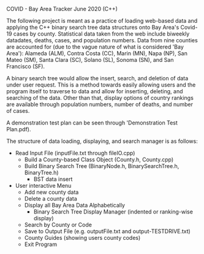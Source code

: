 COVID - Bay Area Tracker June 2020 (C++)

The following project is meant as a practice of loading web-based data and applying the C++
binary search tree data structures onto Bay Area's Covid-19 cases by county. Statistical 
data taken from the web include biweekly datadates, deaths, cases, and population numbers. Data from
nine counties are accounted for (due to the vague nature of what is considered 'Bay Area'):
Alameda (ALM), Contra Costa (CC), Marin (MN), Napa (NP), San Mateo (SM), Santa Clara (SC), 
Solano (SL), Sonoma (SN), and San Francisco (SF).

A binary search tree would allow the insert, search, and deletion of data under user request.
This is a method towards easily allowing users and the program itself to traverse to data and allow for inserting, deleting, and searching of the data. Other than that, display options of country rankings
are available through population numbers, number of deaths, and number of cases.

A demonstration test plan can be seen through 'Demonstration Test Plan.pdf).

The structure of data loading, displaying, and search manager is as follows:
- Read Input File (inputFile.txt through fileIO.cpp)
    - Build a County-based Class Object (County.h, County.cpp)
    - Build Binary Search Tree (BinaryNode.h, BinarySearchTree.h, BinaryTree.h)
        - BST data insert
- User interactive Menu
  - Add new county data
  - Delete a county data
  - Display all Bay Area Data Alphabetically
    - Binary Search Tree Display Manager (indented or ranking-wise display)
  - Search by County or Code
  - Save to Output File (e.g. outputFile.txt and output-TESTDRIVE.txt)
  - County Guides (showing users county codes)
  - Exit Program
